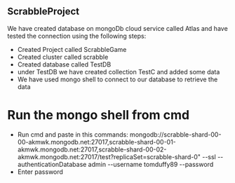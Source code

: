## ScrabbleProject
We have created database on mongoDb cloud service called Atlas and have tested the connection using the following steps:
* Created Project called ScrabbleGame
* Created cluster called scrabble
* Created database called TestDB
* under TestDB we have created collection TestC and added some data
* We have used mongo shell to connect to our database to retrieve the data

# Run the mongo shell from cmd
* Run cmd and paste in this commands:
mongodb://scrabble-shard-00-00-akmwk.mongodb.net:27017,scrabble-shard-00-01-akmwk.mongodb.net:27017,scrabble-shard-00-02-akmwk.mongodb.net:27017/test?replicaSet=scrabble-shard-0" --ssl --authenticationDatabase admin --username tomduffy89 --password
* Enter password


